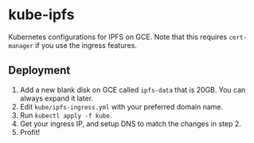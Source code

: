 # kube-ipfs
Kubernetes configurations for IPFS on GCE. Note that this requires `cert-manager` if you use the ingress features.

## Deployment
1. Add a new blank disk on GCE called `ipfs-data` that is 20GB. You can always expand it later.
2. Edit `kube/ipfs-ingress.yml` with your preferred domain name.
3. Run `kubectl apply -f kube`.
4. Get your ingress IP, and setup DNS to match the changes in step 2.
5. Profit!
